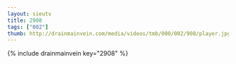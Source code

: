 ```yaml
--- 
layout: sieutv
title: 2908
tags: ["002"]
thumb: http://drainmainvein.com/media/videos/tmb/000/002/908/player.jpg
---
```

{% include drainmainvein key="2908" %} 

